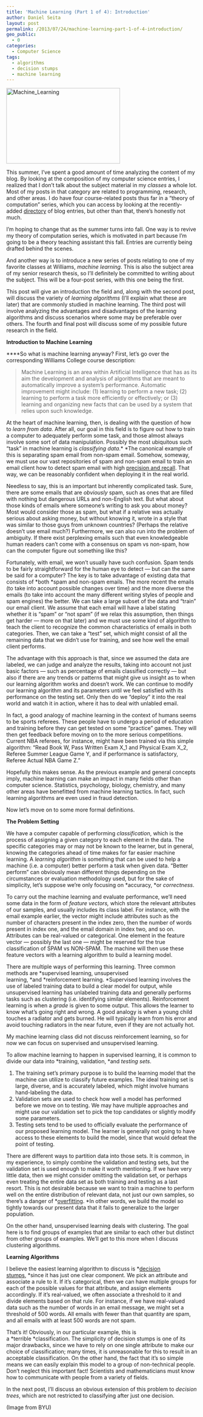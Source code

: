 ```yaml
---
title: 'Machine Learning (Part 1 of 4): Introduction'
author: Daniel Seita
layout: post
permalink: /2013/07/24/machine-learning-part-1-of-4-introduction/
geo_public:
  - 0
categories:
  - Computer Science
tags:
  - algorithms
  - decision stumps
  - machine learning
---
```

[<img class="aligncenter size-medium wp-image-1283" alt="Machine_Learning" src="http://seitad.files.wordpress.com/2013/07/machine_learning.jpg?w=300" width="300" height="199" />][1]

This summer, I&#8217;ve spent a good amount of time analyzing the content of my blog. By looking at the composition of my computer science entries, I realized that I don&#8217;t talk about the subject material in my *classes* a whole lot. Most of my posts in that category are related to programming, research, and other areas. I do have four course-related posts thus far in a &#8220;theory of computation&#8221; series, which you can access by looking at the recently-added [directory][2] of blog entries, but other than that, there&#8217;s honestly not much.

I&#8217;m hoping to change that as the summer turns into fall. One way is to revive my theory of computation series, which is motivated in part because I&#8217;m going to be a theory teaching assistant this fall. Entries are currently being drafted behind the scenes.

And another way is to introduce a new series of posts relating to one of my favorite classes at Williams, *machine learning*. This is also the subject area of my senior research thesis, so I&#8217;ll definitely be committed to writing about the subject. This will be a four-post series, with this one being the first.

This post will give an introduction the field and, along with the second post, will discuss the variety of *learning algorithms* (I&#8217;ll explain what these are later) that are commonly studied in machine learning. The third post will involve analyzing the advantages and disadvantages of the learning algorithms and discuss scenarios where some may be preferable over others. The fourth and final post will discuss some of my possible future research in the field.

<!--more-->

**Introduction to Machine Learning**

****So what is machine learning anyway? First, let&#8217;s go over the corresponding Williams College course description:

> Machine Learning is an area within Artificial Intelligence that has as its aim the development and analysis of algorithms that are meant to automatically improve a system&#8217;s performance. Automatic improvement might include: (1) learning to perform a new task; (2) learning to perform a task more efficiently or effectively; or (3) learning and organizing new facts that can be used by a system that relies upon such knowledge.

At the heart of machine learning, then, is dealing with the question of how to *learn from data.* After all, our goal in this field is to figure out how to train a computer to adequately perform some task, and those almost always involve some sort of data manipulation. Possibly the most ubiquitous such &#8220;task&#8221; in machine learning is *classifying* *data*.* *The canonical example of this is separating spam email from non-spam email. Somehow, someway, we must use our vast repositories of spam and non-spam email to train an email client how to detect spam email with high [precision and recall][3]. That way, we can be reasonably confident when deploying it in the real world.

Needless to say, this is an important but inherently complicated task. Sure, there are some emails that are *obviously* spam, such as ones that are filled with nothing but dangerous URLs and non-English text. But what about those kinds of emails where someone&#8217;s writing to ask you about money? Most would consider those as spam, but what if a relative was actually serious about asking money, but without knowing it, wrote in a style that was similar to those guys from unknown countries? (Perhaps the relative doesn&#8217;t use email much?) Furthermore, we can also run into the problem of ambiguity. If there exist perplexing emails such that even knowledgeable human readers can&#8217;t come with a consensus on spam vs non-spam, how can the computer figure out something like this?

Fortunately, with email, we won&#8217;t usually have such confusion. Spam tends to be fairly straightforward for the human eye to detect &#8212; but can the same be said for a computer? The key is to take advantage of existing data that consists of *both *spam and non-spam emails. The more recent the emails (to take into account possible changes over time) and the more diverse the emails (to take into account the many different writing styles of people and spam engines) the better. We can take a large subset of the data and &#8220;train&#8221; our email client. We assume that each email will have a label stating whether it is &#8220;spam&#8221; or &#8220;not spam&#8221; (if we relax this assumption, then things get harder &#8212; more on that later) and we must use some kind of algorithm to teach the client to recognize the common characteristics of emails in both categories. Then, we can take a &#8220;test&#8221; set, which might consist of all the remaining data that we didn&#8217;t use for training, and see how well the email client performs.

The advantage with this approach is that, since we assumed the data are labeled, we can judge and analyze the results, taking into account not just basic factors &#8212; such as percentage of emails classified correctly &#8212; but also if there are any trends or patterns that might give us insight as to when our learning algorithm works and doesn&#8217;t work. We can continue to modify our learning algorithm and its parameters until we feel satisfied with its performance on the testing set. Only then do we &#8220;deploy&#8221; it into the real world and watch it in action, where it has to deal with unlabled email.

In fact, a good analogy of machine learning in the context of humans seems to be sports referees. These people have to undergo a period of education and training before they can get tested on some &#8220;practice&#8221; games. They will then get feedback before moving on to the more serious competitions. Current NBA referees, for instance, might have been trained via this simple algorithm: &#8220;Read Book W, Pass Written Exam X\_1 and Physical Exam X\_2, Referee Summer League Game Y, and if performance is satisfactory, Referee Actual NBA Game Z.&#8221;

Hopefully this makes sense. As the previous example and general concepts imply, machine learning can make an impact in many fields other than computer science. Statistics, psychology, biology, chemistry, and many other areas have benefitted from machine learning tactics. In fact, such learning algorithms are even used in fraud detection.

Now let&#8217;s move on to some more formal definitions.

**The Problem Setting**

We have a computer capable of performing *classification*, which is the process of assigning a given category to each element in the data. The specific categories may or may not be known to the learner, but in general, knowing the categories ahead of time makes for far easier machine learning. A *learning algorithm* is something that can be used to help a machine (i.e. a computer) better perform a task when given data. &#8220;Better perform&#8221; can obviously mean different things depending on the circumstances or evaluation methodology used, but for the sake of simplicity, let&#8217;s suppose we&#8217;re only focusing on *accuracy, *or *correctness*.

To carry out the machine learning and evaluate performance, we&#8217;ll need some data in the form of *feature vectors,* which store the relevant attributes of our samples, and usually includes its class label. For instance, with the email example earlier, the vector might include attributes such as the number of characters present in the index zero, then the number of words present in index one, and the email domain in index two, and so on. Attributes can be real-valued or categorical. One element in the feature vector &#8212; possibly the last one &#8212; might be reserved for the true classification of SPAM vs NON-SPAM. The machine will then use these feature vectors with a learning algorithm to build a learning model.

There are multiple ways of performing this learning. Three common methods are *supervised learning, unsupervised learning, *and *reinforcement learning. *Supervised learning involves the use of labeled training data to build a clear model for output, while unsupervised learning has unlabeled training data and generally performs tasks such as clustering (i.e. identifying similar elements). Reinforcement learning is when a *grade* is given to some output. This allows the learner to know what&#8217;s going right and wrong. A good analogy is when a young child touches a radiator and gets burned. He will typically learn from his error and avoid touching radiators in the near future, even if they are not actually hot.

My machine learning class did not discuss reinforcement learning, so for now we can focus on supervised and unsupervised learning.

To allow machine learning to happen in supervised learning, it is common to divide our data into *training, validation, *and *testing sets*.

  1. The training set&#8217;s primary purpose is to build the learning model that the machine can utilize to classify future examples. The ideal training set is large, diverse, and is accurately labeled, which might involve humans hand-labeling the data.
  2. Validation sets are used to check how well a model has performed before we move on to testing. We may have multiple approaches and might use our validation set to pick the top candidates or slightly modify some parameters.
  3. Testing sets tend to be used to officially evaluate the performance of our proposed learning model. The learner is generally not going to have access to these elements to build the model, since that would defeat the point of testing.

There are different ways to partition data into those sets. It is common, in my experience, to simply combine the validation and testing sets, but the validation set is used enough to make it worth mentioning. If we have very little data, then we might consider omitting the validation set, or perhaps even treating the entire data set as both training and testing as a last resort. This is not desirable because we want to train a machine to perform well on the entire distribution of relevant data, not just our own samples, so there&#8217;s a danger of *[overfitting][4]. *In other words, we build the model so tightly towards our present data that it fails to generalize to the larger population.

On the other hand, unsupervised learning deals with clustering. The goal here is to find groups of examples that are similar to each other but distinct from other groups of examples. We&#8217;ll get to this more when I discuss clustering algorithms.

*<span class="Apple-style-span" style="font-style:normal;"><strong>Learning Algorithms</strong></span>*

I believe the easiest learning algorithm to discuss is *[decision stumps][5], *since it has just one clear component. We pick an attribute and associate a rule to it. If it&#8217;s categorical, then we can have multiple groups for each of the possible values for that attribute, and assign elements accordingly. If it&#8217;s real-valued, we often associate a threshold to it and divide elements based on that rule. For instance, if we have real-valued data such as the number of words in an email message, we might set a threshold of 500 words. All emails with fewer than that quantity are spam, and all emails with at least 500 words are not spam.

That&#8217;s it! Obviously, in our particular example, this is a *terrible *classification. The simplicity of decision stumps is one of its major drawbacks, since we have to rely on one single attribute to make our choice of classification; many times, it is unreasonable for this to result in an acceptable classification. On the other hand, the fact that it&#8217;s so simple means we can easily explain this model to a group of non-technical people. Don&#8217;t neglect this important fact! Scientists and mathematicians must know how to communicate with people from a variety of fields.

In the next post, I&#8217;ll discuss an obvious extension of this problem to *decision trees*, which are not restricted to classifying after just one decision.

(Image from BYU)

 [1]: http://seitad.files.wordpress.com/2013/07/machine_learning.jpg
 [2]: http://seitad.wordpress.com/detailed-directory-of-blog-entries/
 [3]: http://en.wikipedia.org/wiki/Precision_and_recall
 [4]: http://en.wikipedia.org/wiki/Overfitting
 [5]: http://en.wikipedia.org/wiki/Decision_stump